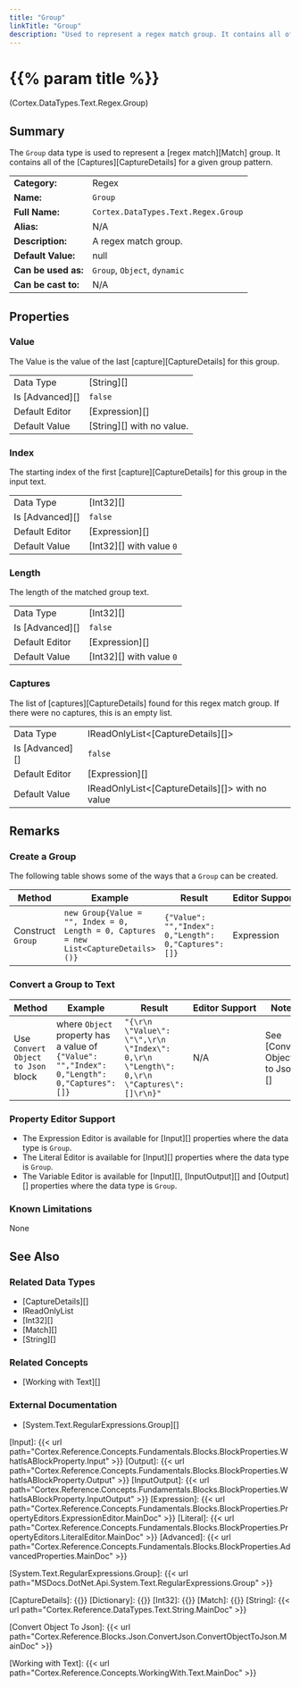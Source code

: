 ```yaml
---
title: "Group"
linkTitle: "Group"
description: "Used to represent a regex match group. It contains all of the captures for a given group pattern."
---
```


# {{% param title %}}

<p class="namespace">(Cortex.DataTypes.Text.Regex.Group)</p>

## Summary

The `Group` data type is used to represent a [regex match][Match] group. It contains all of the [Captures][CaptureDetails] for a given group pattern.

| | |
|-|-|
| **Category:**          | Regex                                            |
| **Name:**              | `Group`                                      |
| **Full Name:**         | `Cortex.DataTypes.Text.Regex.Group`         |
| **Alias:**             | N/A                                                    |
| **Description:**       | A regex match group. |
| **Default Value:**     | null                                                   |
| **Can be used as:**    | `Group`, `Object`, `dynamic`                 |
| **Can be cast to:**    | N/A                                                    |

## Properties

### Value

The Value is the value of the last [capture][CaptureDetails] for this group.

| | |
|--------------------|---------------------------|
| Data Type | [String][] |
| Is [Advanced][] | `false` |
| Default Editor | [Expression][] |
| Default Value | [String][] with no value. |

### Index

The starting index of the first [capture][CaptureDetails] for this group in the input text.

| | |
|--------------------|---------------------------|
| Data Type | [Int32][] |
| Is [Advanced][] | `false` |
| Default Editor | [Expression][] |
| Default Value | [Int32][] with value `0` |

### Length

The length of the matched group text.

| | |
|--------------------|---------------------------|
| Data Type | [Int32][] |
| Is [Advanced][] | `false` |
| Default Editor | [Expression][] |
| Default Value | [Int32][] with value `0` |

### Captures

The list of [captures][CaptureDetails] found for this regex match group. If there were no captures, this is an empty list.

| | |
|--------------------|---------------------------|
| Data Type | IReadOnlyList<[CaptureDetails][]> |
| Is [Advanced][] | `false` |
| Default Editor | [Expression][] |
| Default Value | IReadOnlyList<[CaptureDetails][]> with no value |

## Remarks

### Create a Group

The following table shows some of the ways that a `Group` can be created.

| Method | Example | Result | Editor&nbsp;Support | Notes |
|-|-|-|-|-|
| Construct `Group` | `new Group{Value = "", Index = 0, Length = 0, Captures = new List<CaptureDetails>()}`  | `{"Value": "","Index": 0,"Length": 0,"Captures": []}` | Expression | No proper constructor exists for this data type. |

### Convert a Group to Text

| Method | Example | Result | Editor&nbsp;Support | Notes |
|-|-|-|-|-|
| Use `Convert Object to Json` block | where `Object` property has a value of `{"Value": "","Index": 0,"Length": 0,"Captures": []}` | `"{\r\n  \"Value\": \"\",\r\n  \"Index\": 0,\r\n  \"Length\": 0,\r\n  \"Captures\": []\r\n}"` | N/A | See [Convert Object to Json][] |

### Property Editor Support

- The Expression Editor is available for [Input][] properties where the data type is `Group`.
- The Literal Editor is available for [Input][] properties where the data type is `Group`.
- The Variable Editor is available for [Input][], [InputOutput][] and [Output][] properties where the data type is `Group`.

### Known Limitations

None

## See Also

### Related Data Types

* [CaptureDetails][]
* IReadOnlyList
* [Int32][]
* [Match][]
* [String][]

### Related Concepts

* [Working with Text][]

### External Documentation

* [System.Text.RegularExpressions.Group][]

[Input]: {{< url path="Cortex.Reference.Concepts.Fundamentals.Blocks.BlockProperties.WhatIsABlockProperty.Input" >}}
[Output]: {{< url path="Cortex.Reference.Concepts.Fundamentals.Blocks.BlockProperties.WhatIsABlockProperty.Output" >}}
[InputOutput]: {{< url path="Cortex.Reference.Concepts.Fundamentals.Blocks.BlockProperties.WhatIsABlockProperty.InputOutput" >}}
[Expression]: {{< url path="Cortex.Reference.Concepts.Fundamentals.Blocks.BlockProperties.PropertyEditors.ExpressionEditor.MainDoc" >}}
[Literal]: {{< url path="Cortex.Reference.Concepts.Fundamentals.Blocks.BlockProperties.PropertyEditors.LiteralEditor.MainDoc" >}}
[Advanced]: {{< url path="Cortex.Reference.Concepts.Fundamentals.Blocks.BlockProperties.AdvancedProperties.MainDoc" >}}

[System.Text.RegularExpressions.Group]: {{< url path="MSDocs.DotNet.Api.System.Text.RegularExpressions.Group" >}}

[CaptureDetails]: {{<url path="Cortex.Reference.DataTypes.Text.Regex.CaptureDetails.MainDoc">}}
[Dictionary]: {{<url path="Cortex.Reference.DataTypes.Collections.Dictionary.MainDoc">}}
[Int32]: {{<url path="Cortex.Reference.DataTypes.Numbers.Int32.MainDoc">}}
[Match]: {{<url path="Cortex.Reference.DataTypes.Text.Regex.Match.MainDoc">}}
[String]: {{< url path="Cortex.Reference.DataTypes.Text.String.MainDoc" >}}

[Convert Object To Json]: {{< url path="Cortex.Reference.Blocks.Json.ConvertJson.ConvertObjectToJson.MainDoc" >}}

[Working with Text]: {{< url path="Cortex.Reference.Concepts.WorkingWith.Text.MainDoc" >}}
